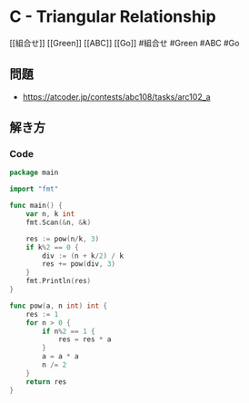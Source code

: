 # C - Triangular Relationship
[[組合せ]] [[Green]] [[ABC]] [[Go]]
#組合せ #Green #ABC #Go 

## 問題
- https://atcoder.jp/contests/abc108/tasks/arc102_a

## 解き方
### Code
```go
package main

import "fmt"

func main() {
	var n, k int
	fmt.Scan(&n, &k)

	res := pow(n/k, 3)
	if k%2 == 0 {
		div := (n + k/2) / k
		res += pow(div, 3)
	}
	fmt.Println(res)
}

func pow(a, n int) int {
	res := 1
	for n > 0 {
		if n%2 == 1 {
			res = res * a
		}
		a = a * a
		n /= 2
	}
	return res
}
```